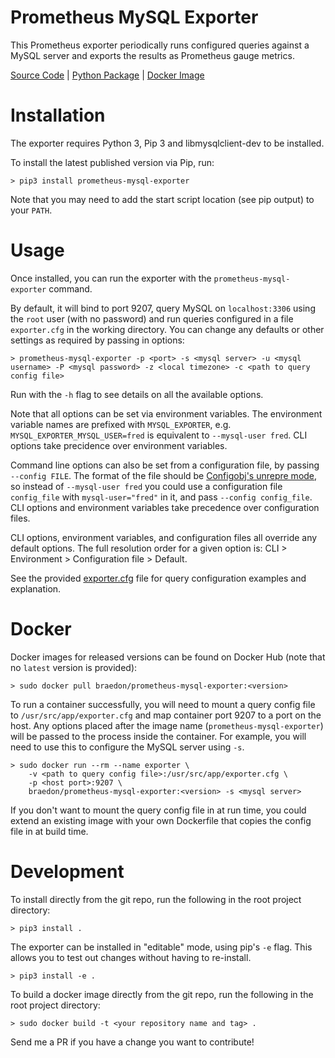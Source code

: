 Prometheus MySQL Exporter
====
This Prometheus exporter periodically runs configured queries against a MySQL server and exports the results as Prometheus gauge metrics.

[Source Code](https://github.com/braedon/prometheus-mysql-exporter) | [Python Package](https://pypi.org/project/prometheus-mysql-exporter) | [Docker Image](https://hub.docker.com/r/braedon/prometheus-mysql-exporter)

# Installation
The exporter requires Python 3, Pip 3 and libmysqlclient-dev to be installed.

To install the latest published version via Pip, run:
```
> pip3 install prometheus-mysql-exporter
```
Note that you may need to add the start script location (see pip output) to your `PATH`.

# Usage
Once installed, you can run the exporter with the `prometheus-mysql-exporter` command.

By default, it will bind to port 9207, query MySQL on `localhost:3306` using the `root` user (with no password) and run queries configured in a file `exporter.cfg` in the working directory. You can change any defaults or other settings as required by passing in options:
```
> prometheus-mysql-exporter -p <port> -s <mysql server> -u <mysql username> -P <mysql password> -z <local timezone> -c <path to query config file>
```
Run with the `-h` flag to see details on all the available options.

Note that all options can be set via environment variables. The environment variable names are prefixed with `MYSQL_EXPORTER`, e.g. `MYSQL_EXPORTER_MYSQL_USER=fred` is equivalent to `--mysql-user fred`. CLI options take precidence over environment variables.

Command line options can also be set from a configuration file, by passing `--config FILE`. The format of the file should be [Configobj's unrepre mode](https://configobj.readthedocs.io/en/latest/configobj.html#unrepr-mode), so instead of `--mysql-user fred` you could use a configuration file `config_file` with `mysql-user="fred"` in it, and pass `--config config_file`. CLI options and environment variables take precedence over configuration files.

CLI options, environment variables, and configuration files all override any default options. The full resolution order for a given option is: CLI > Environment > Configuration file > Default.

See the provided [exporter.cfg](exporter.cfg) file for query configuration examples and explanation.

# Docker
Docker images for released versions can be found on Docker Hub (note that no `latest` version is provided):
```
> sudo docker pull braedon/prometheus-mysql-exporter:<version>
```
To run a container successfully, you will need to mount a query config file to `/usr/src/app/exporter.cfg` and map container port 9207 to a port on the host. Any options placed after the image name (`prometheus-mysql-exporter`) will be passed to the process inside the container. For example, you will need to use this to configure the MySQL server using `-s`.
```
> sudo docker run --rm --name exporter \
    -v <path to query config file>:/usr/src/app/exporter.cfg \
    -p <host port>:9207 \
    braedon/prometheus-mysql-exporter:<version> -s <mysql server>
```
If you don't want to mount the query config file in at run time, you could extend an existing image with your own Dockerfile that copies the config file in at build time.

# Development
To install directly from the git repo, run the following in the root project directory:
```
> pip3 install .
```
The exporter can be installed in "editable" mode, using pip's `-e` flag. This allows you to test out changes without having to re-install.
```
> pip3 install -e .
```
To build a docker image directly from the git repo, run the following in the root project directory:
```
> sudo docker build -t <your repository name and tag> .
```
Send me a PR if you have a change you want to contribute!
